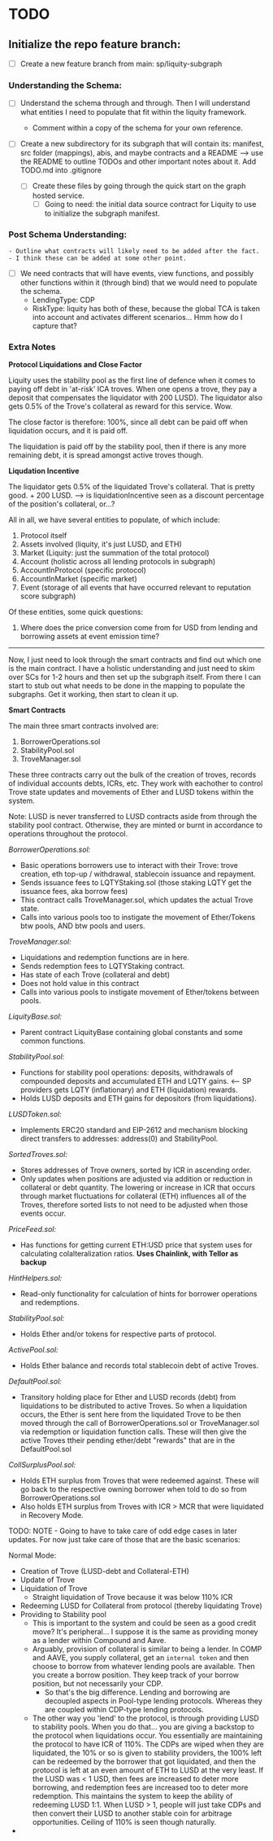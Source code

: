 # TODO

## Initialize the repo feature branch:

- [ ] Create a new feature branch from main: sp/liquity-subgraph


### Understanding the Schema:
-  [ ] Understand the schema through and through. Then I will understand what entities I need to populate that fit within the liquity framework.
    - Comment within a copy of the schema for your own reference.

- [ ] Create a new subdirectory for its subgraph that will contain its: manifest, src folder (mappings), abis, and maybe contracts and a README --> use the README to outline TODOs and other important notes about it. Add TODO.md into .gitignore
    - [ ] Create these files by going through the quick start on the graph hosted service.
        - [ ] Going to need: the initial data source contract for Liquity to use to initialize the subgraph manifest.

### Post Schema Understanding:

    - Outline what contracts will likely need to be added after the fact.
    - I think these can be added at some other point.
- [ ] We need contracts that will have events, view functions, and possibly other functions within it (through bind) that we would need to populate the schema. 
    - LendingType: CDP
    - RiskType: liquity has both of these, because the global TCA is taken into account and activates different scenarios... Hmm how do I capture that? 


### Extra Notes

**Protocol Liquidations and Close Factor**

Liquity uses the stability pool as the first line of defence when it comes to paying off debt in 'at-risk' ICA troves. When one opens a trove, they pay a deposit that compensates the liquidator with 200 LUSD). The liquidator also gets 0.5% of the Trove's collateral as reward for this service. Wow.

The close factor is therefore: 100%, since all debt can be paid off when liquidation occurs, and it is paid off.

The liquidation is paid off by the stability pool, then if there is any more remaining debt, it is spread amongst active troves though.

**Liqudation Incentive**

The liquidator gets 0.5% of the liquidated Trove's collateral. That is pretty good. + 200 LUSD. 
--> is liquidationIncentive seen as a discount percentage of the position's collateral, or...? 


All in all, we have several entities to populate, of which include:

1. Protocol itself
2. Assets involved (liquity, it's just LUSD, and ETH)
3. Market (Liquity: just the summation of the total protocol)
4. Account (holistic across all lending protocols in subgraph)
5. AccountInProtocol (specific protocol)
6. AccountInMarket (specific market)
7. Event (storage of all events that have occurred relevant to reputation score subgraph)

Of these entities, some quick questions:

1. Where does the price conversion come from for USD from lending and borrowing assets at event emission time?

---

Now, I just need to look through the smart contracts and find out which one is the main contract. I have a holistic understanding and just need to skim over SCs for 1-2 hours and then set up the subgraph itself. From there I can start to stub out what needs to be done in the mapping to populate the subgraphs. Get it working, then start to clean it up.

**Smart Contracts**

The main three smart contracts involved are:

1. BorrowerOperations.sol
2. StabilityPool.sol
3. TroveManager.sol

These three contracts carry out the bulk of the creation of troves, records of individual accounts debts, ICRs, etc. They work with eachother to control Trove state updates and movements of Ether and LUSD tokens within the system.

Note: LUSD is never transferred to LUSD contracts aside from through the stability pool contract. Otherwise, they are minted or burnt in accordance to operations throughout the protocol.

*BorrowerOperations.sol:*

- Basic operations borrowers use to interact with their Trove: trove creation, eth top-up / withdrawal, stablecoin issuance and repayment.
- Sends issuance fees to LQTYStaking.sol (those staking LQTY get the issuance fees, aka borrow fees)
- This contract calls TroveManager.sol, which updates the actual Trove state.
- Calls into various pools too to instigate the movement of Ether/Tokens btw pools, AND btw pools and users.

*TroveManager.sol:*

- Liquidations and redemption functions are in here.
- Sends redemption fees to LQTYStaking contract.
- Has state of each Trove (collateral and debt)
- Does not hold value in this contract
- Calls into various pools to instigate movement of Ether/tokens between pools.

*LiquityBase.sol:*

- Parent contract LiquityBase containing global constants and some common functions.

*StabilityPool.sol:*

- Functions for stability pool operations: deposits, withdrawals of compounded deposits and accumulated ETH and LQTY gains.  <-- SP providers gets LQTY (inflationary) and ETH (liquidation) rewards.
- Holds LUSD deposits and ETH gains for depositors (from liquidations).

*LUSDToken.sol:*

- Implements ERC20 standard and EIP-2612 and mechanism blocking direct transfers to addresses: address(0) and StabilityPool.

*SortedTroves.sol:*

- Stores addresses of Trove owners, sorted by ICR in ascending order. 
- Only updates when positions are adjusted via addition or reduction in collateral or debt quantity. The lowering or increase in ICR that occurs through market fluctuations for collateral (ETH) influences all of the Troves, therefore sorted lists to not need to be adjusted when those events occur.

*PriceFeed.sol:*

- Has functions for getting current ETH:USD price that system uses for calculating colalteralization ratios. **Uses Chainlink, with Tellor as backup**

*HintHelpers.sol:*

- Read-only functionality for calculation of hints for borrower operations and redemptions.

*StabilityPool.sol:*

- Holds Ether and/or tokens for respective parts of protocol. 

*ActivePool.sol:*

- Holds Ether balance and records total stablecoin debt of active Troves.

*DefaultPool.sol:*

- Transitory holding place for Ether and LUSD records (debt) from liquidations to be distributed to active Troves. So when a liquidation occurs, the Ether is sent here from the liquidated Trove to be then moved through the call of BorrowerOperations.sol or TroveManager.sol via redemption or liquidation function calls. These will then give the active Troves ttheir pending ether/debt "rewards" that are in the DefaultPool.sol

*CollSurplusPool.sol:*

- Holds ETH surplus from Troves that were redeemed against. These will go back to the respective owning borrower when told to do so from BorrowerOperations.sol
- Also holds ETH surplus from Troves with ICR > MCR that were liquidated in Recovery Mode.



TODO: NOTE - Going to have to take care of odd edge cases in later updates. For now just take care of those that are the basic scenarios:

Normal Mode:
- Creation of Trove (LUSD-debt and Collateral-ETH)
- Update of Trove 
- Liquidation of Trove
    - Straight liquidation of Trove because it was below 110% ICR
- Redeeming LUSD for Collateral from protocol (thereby liquidating Trove)
- Providing to Stability pool
    - This is important to the system and could be seen as a good credit move? It's peripheral... I suppose it is the same as providing money as a lender within Compound and Aave. 
    - Arguably, provision of collateral is similar to being a lender. In COMP and AAVE, you supply collateral, get an `internal token` and then choose to borrow from whatever lending pools are available. Then you create a borrow position. They keep track of your borrow position, but not necessarily your CDP. 
        - So that's the big difference. Lending and borrowing are decoupled aspects in Pool-type lending protocols. Whereas they are coupled within CDP-type lending protocols. 
    - The other way you 'lend' to the protocol, is through providing LUSD to stability pools. When you do that... you are giving a backstop to the protocol when liquidations occur. You essentially are maintaining the protocol to have ICR of 110%. The CDPs are wiped when they are liquidated, the 10% or so is given to stability providers, the 100% left can be redeemed by the borrower that got liquidated, and then the protocol is left at an even amount of ETH to LUSD at the very least. If the LUSD was < 1 USD, then fees are increased to deter more borrowing, and redemption fees are increased too to deter more redemption. This maintains the system to keep the ability of redeeming LUSD 1:1. When LUSD > 1, people will just take CDPs and then convert their LUSD to another stable coin for arbitrage opportunities. Ceiling of 110% is seen though naturally.
- 